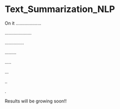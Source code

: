 # Text_Summarization_NLP

On it ....................

.....................

...............

.........

.....

...

..

.


Results will be growing soon!!
